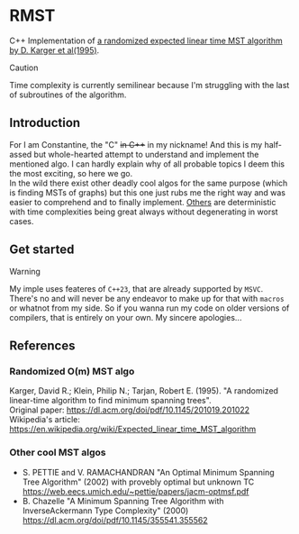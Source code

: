# RMST
C++ Implementation of [a randomized expected linear time MST algorithm by D. Karger et al(1995)](./README.md#randomized-om-mst-algo).
>[!CAUTION]
>Time complexity is currently semilinear because I'm struggling with the last of subroutines of the algorithm.
  
## Introduction 
For I am Constantine, the "C" ~~in C++~~ in my nickname! And this is my half-assed but whole-hearted attempt to understand and implement the mentioned algo. I can hardly explain why of all probable topics I deem this the most exciting, so here we go.  
In the wild there exist other deadly cool algos for the same purpose (which is finding MSTs of graphs) but this one just rubs me the right way and was easier to comprehend and to finally implement. [Others](./README.md#other-cool-mst-algos) are deterministic with time complexities being great always without degenerating in worst cases.
  
## Get started
>[!WARNING]
>My imple uses feateres of `C++23`, that are already supported by `MSVC`. There's no and will never be any endeavor to make up for that with `macros` or whatnot from my side. So if you wanna run my code on older versions of compilers, that is entirely on your own. My sincere apologies...


## References
### Randomized O(m) MST algo
Karger, David R.; Klein, Philip N.; Tarjan, Robert E. (1995). "A randomized linear-time algorithm to find minimum spanning trees".  
Original paper: https://dl.acm.org/doi/pdf/10.1145/201019.201022  
Wikipedia's article: https://en.wikipedia.org/wiki/Expected_linear_time_MST_algorithm

### Other cool MST algos
* S. PETTIE and V. RAMACHANDRAN "An Optimal Minimum Spanning Tree Algorithm" (2002) with provebly optimal but unknown TC
  https://web.eecs.umich.edu/~pettie/papers/jacm-optmsf.pdf
* B. Chazelle "A Minimum Spanning Tree Algorithm with InverseAckermann Type Complexity" (2000)
  https://dl.acm.org/doi/pdf/10.1145/355541.355562
